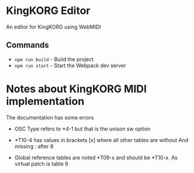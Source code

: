 # KingKORG Editor
An editor for KingKORG using WebMIDI

## Commands
* `npm run build` - Build the project
* `npm run start` - Start the Webpack dev server


# Notes about KingKORG MIDI implementation

The documentation has some errors

* OSC Type refers to *4-1 but that is the unison sw option

* *T10-4 has values in brackets [x] where all other tables are without
  And missing : after 8

* Global reference tables are noted *T09-x and should be *T10-x. As virtual patch is table 9
